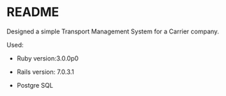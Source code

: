 # README

Designed a simple Transport Management System for a Carrier company.

Used:

* Ruby version:3.0.0p0

* Rails version: 7.0.3.1

* Postgre SQL

